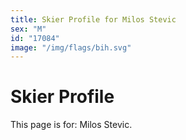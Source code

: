 ```yaml
---
title: Skier Profile for Milos Stevic
sex: "M"
id: "17084"
image: "/img/flags/bih.svg" 
---
```


# Skier Profile

This page is for: Milos Stevic.
    